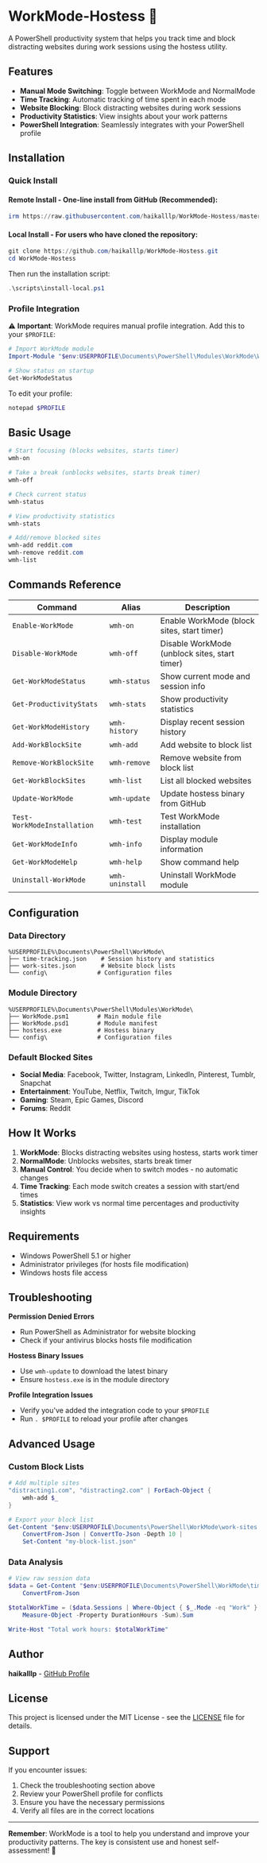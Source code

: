 # WorkMode-Hostess 🚀

A PowerShell productivity system that helps you track time and block distracting websites during work sessions using the hostess utility.

## Features

- **Manual Mode Switching**: Toggle between WorkMode and NormalMode
- **Time Tracking**: Automatic tracking of time spent in each mode
- **Website Blocking**: Block distracting websites during work sessions
- **Productivity Statistics**: View insights about your work patterns
- **PowerShell Integration**: Seamlessly integrates with your PowerShell profile

## Installation

### Quick Install

#### **Remote Install** - One-line install from GitHub (Recommended):
```powershell
irm https://raw.githubusercontent.com/haikalllp/WorkMode-Hostess/master/scripts/install-remote.ps1 | iex
```

#### **Local Install** - For users who have cloned the repository:
```powershell
git clone https://github.com/haikalllp/WorkMode-Hostess.git
cd WorkMode-Hostess
```
Then run the installation script:
```powershell
.\scripts\install-local.ps1
```

### Profile Integration

⚠️ **Important**: WorkMode requires manual profile integration. Add this to your `$PROFILE`:

```powershell
# Import WorkMode module
Import-Module "$env:USERPROFILE\Documents\PowerShell\Modules\WorkMode\WorkMode.psm1" -Force

# Show status on startup
Get-WorkModeStatus
```

To edit your profile:
```powershell
notepad $PROFILE
```

## Basic Usage

```powershell
# Start focusing (blocks websites, starts timer)
wmh-on

# Take a break (unblocks websites, starts break timer)
wmh-off

# Check current status
wmh-status

# View productivity statistics
wmh-stats

# Add/remove blocked sites
wmh-add reddit.com
wmh-remove reddit.com
wmh-list
```

## Commands Reference

| Command | Alias | Description |
|---------|-------|-------------|
| `Enable-WorkMode` | `wmh-on` | Enable WorkMode (block sites, start timer) |
| `Disable-WorkMode` | `wmh-off` | Disable WorkMode (unblock sites, start timer) |
| `Get-WorkModeStatus` | `wmh-status` | Show current mode and session info |
| `Get-ProductivityStats` | `wmh-stats` | Show productivity statistics |
| `Get-WorkModeHistory` | `wmh-history` | Display recent session history |
| `Add-WorkBlockSite` | `wmh-add` | Add website to block list |
| `Remove-WorkBlockSite` | `wmh-remove` | Remove website from block list |
| `Get-WorkBlockSites` | `wmh-list` | List all blocked websites |
| `Update-WorkMode` | `wmh-update` | Update hostess binary from GitHub |
| `Test-WorkModeInstallation` | `wmh-test` | Test WorkMode installation |
| `Get-WorkModeInfo` | `wmh-info` | Display module information |
| `Get-WorkModeHelp` | `wmh-help` | Show command help |
| `Uninstall-WorkMode` | `wmh-uninstall` | Uninstall WorkMode module |

## Configuration

### Data Directory
```
%USERPROFILE%\Documents\PowerShell\WorkMode\
├── time-tracking.json    # Session history and statistics
├── work-sites.json       # Website block lists
└── config\              # Configuration files
```

### Module Directory
```
%USERPROFILE%\Documents\PowerShell\Modules\WorkMode\
├── WorkMode.psm1        # Main module file
├── WorkMode.psd1        # Module manifest
├── hostess.exe          # Hostess binary
└── config\              # Configuration files
```

### Default Blocked Sites
- **Social Media**: Facebook, Twitter, Instagram, LinkedIn, Pinterest, Tumblr, Snapchat
- **Entertainment**: YouTube, Netflix, Twitch, Imgur, TikTok
- **Gaming**: Steam, Epic Games, Discord
- **Forums**: Reddit

## How It Works

1. **WorkMode**: Blocks distracting websites using hostess, starts work timer
2. **NormalMode**: Unblocks websites, starts break timer
3. **Manual Control**: You decide when to switch modes - no automatic changes
4. **Time Tracking**: Each mode switch creates a session with start/end times
5. **Statistics**: View work vs normal time percentages and productivity insights

## Requirements

- Windows PowerShell 5.1 or higher
- Administrator privileges (for hosts file modification)
- Windows hosts file access

## Troubleshooting

**Permission Denied Errors**
- Run PowerShell as Administrator for website blocking
- Check if your antivirus blocks hosts file modification

**Hostess Binary Issues**
- Use `wmh-update` to download the latest binary
- Ensure `hostess.exe` is in the module directory

**Profile Integration Issues**
- Verify you've added the integration code to your `$PROFILE`
- Run `. $PROFILE` to reload your profile after changes

## Advanced Usage

### Custom Block Lists
```powershell
# Add multiple sites
"distracting1.com", "distracting2.com" | ForEach-Object {
    wmh-add $_
}

# Export your block list
Get-Content "$env:USERPROFILE\Documents\PowerShell\WorkMode\work-sites.json" |
    ConvertFrom-Json | ConvertTo-Json -Depth 10 |
    Set-Content "my-block-list.json"
```

### Data Analysis
```powershell
# View raw session data
$data = Get-Content "$env:USERPROFILE\Documents\PowerShell\WorkMode\time-tracking.json" |
    ConvertFrom-Json

$totalWorkTime = ($data.Sessions | Where-Object { $_.Mode -eq "Work" } |
    Measure-Object -Property DurationHours -Sum).Sum

Write-Host "Total work hours: $totalWorkTime"
```

## Author

**haikalllp** - [GitHub Profile](https://github.com/haikalllp)

## License

This project is licensed under the MIT License - see the [LICENSE](LICENSE) file for details.

## Support

If you encounter issues:
1. Check the troubleshooting section above
2. Review your PowerShell profile for conflicts
3. Ensure you have the necessary permissions
4. Verify all files are in the correct locations

---

**Remember**: WorkMode is a tool to help you understand and improve your productivity patterns. The key is consistent use and honest self-assessment! 🎯
